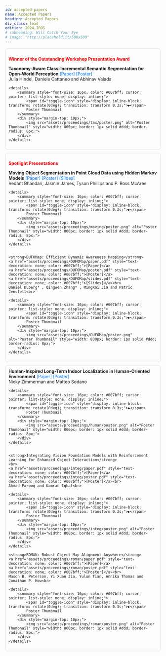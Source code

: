```yaml
---
id: accepted-papers
name: Accepted Papers
heading: Accepted Papers
div_class: lead
edition: 2024_IROS
# subheading: Will Catch Your Eye
# image: "http://placehold.it/500x500"
---
```


<div style="padding: 10px; border: 1px solid #ddd; border-radius: 8px; margin-bottom: 10px;">
    <p><strong><span style="color: red;">Winner of the Outstanding Workshop Presentation Award</span></strong></p>
    <strong>Taxonomy-Aware Class-Incremental Semantic Segmentation for Open-World Perception</strong> 
    <a href="assets/proceedings/tax/paper.pdf" style="text-decoration: none; color: #007bff;">[Paper]</a> 
    <a href="assets/proceedings/tax/poster.pdf" style="text-decoration: none; color: #007bff;">[Poster]</a><br>
    Julia Hindel, Daniele Cattaneo and Abhinav Valada<br>
    
    <details>
        <summary style="font-size: 16px; color: #007bff; cursor: pointer; list-style: none; display: inline;">
            <span id="toggle-icon" style="display: inline-block; transform: rotate(0deg); transition: transform 0.3s;">▶</span>
            Poster Thumbnail
        </summary>
        <div style="margin-top: 10px;">
            <img src="assets/proceedings/tax/poster.png" alt="Poster Thumbnail" style="width: 800px; border: 1px solid #ddd; border-radius: 8px;">
        </div>
    </details>
</div>

<div style="padding: 10px; border: 1px solid #ddd; border-radius: 8px; margin-bottom: 10px;">
    <p><strong><span style="color: red;">Spotlight Presentations</span></strong></p>
    <strong>Moving Object Segmentation in Point Cloud Data using Hidden Markov Models</strong> 
    <a href="assets/proceedings/moving/paper.pdf" style="text-decoration: none; color: #007bff;">[Paper]</a> 
    <a href="assets/proceedings/moving/poster.pdf" style="text-decoration: none; color: #007bff;">[Poster]</a>
    <a href="assets/proceedings/moving/slides.pdf" style="text-decoration: none; color: #007bff;">[Slides]</a><br>
    Vedant Bhandari, Jasmin James, Tyson Phillips and P. Ross McAree<br>
    
    <details>
        <summary style="font-size: 16px; color: #007bff; cursor: pointer; list-style: none; display: inline;">
            <span id="toggle-icon" style="display: inline-block; transform: rotate(0deg); transition: transform 0.3s;">▶</span>
            Poster Thumbnail
        </summary>
        <div style="margin-top: 10px;">
            <img src="assets/proceedings/moving/poster.png" alt="Poster Thumbnail" style="width: 800px; border: 1px solid #ddd; border-radius: 8px;">
        </div>
    </details>


    <strong>DUFOMap: Efficient Dynamic Awareness Mapping</strong> 
    <a href="assets/proceedings/DUFOMap/paper.pdf" style="text-decoration: none; color: #007bff;">[Paper]</a> 
    <a href="assets/proceedings/DUFOMap/poster.pdf" style="text-decoration: none; color: #007bff;">[Poster]</a>
    <a href="assets/proceedings/DUFOMap/slides.pdf" style="text-decoration: none; color: #007bff;">[Slides]</a><br>
    Daniel Duberg* , Qingwen Zhang* , MingKai Jia and Patric Jensfelt<br>
    
    <details>
        <summary style="font-size: 16px; color: #007bff; cursor: pointer; list-style: none; display: inline;">
            <span id="toggle-icon" style="display: inline-block; transform: rotate(0deg); transition: transform 0.3s;">▶</span>
            Poster Thumbnail
        </summary>
        <div style="margin-top: 10px;">
            <img src="assets/proceedings/DUFOMap/poster.png" alt="Poster Thumbnail" style="width: 800px; border: 1px solid #ddd; border-radius: 8px;">
        </div>
    </details>
</div>

<div style="padding: 10px; border: 1px solid #ddd; border-radius: 8px; margin-bottom: 10px;">
    <strong>Human-Inspired Long-Term Indoor Localization in Human-Oriented Environment</strong> 
    <a href="assets/proceedings/human/paper.pdf" style="text-decoration: none; color: #007bff;">[Paper]</a> 
    <a href="assets/proceedings/human/poster.pdf" style="text-decoration: none; color: #007bff;">[Poster]</a><br>
    Nicky Zimmerman and Matteo Sodano<br>
    
    <details>
        <summary style="font-size: 16px; color: #007bff; cursor: pointer; list-style: none; display: inline;">
            <span id="toggle-icon" style="display: inline-block; transform: rotate(0deg); transition: transform 0.3s;">▶</span>
            Poster Thumbnail
        </summary>
        <div style="margin-top: 10px;">
            <img src="assets/proceedings/human/poster.png" alt="Poster Thumbnail" style="width: 800px; border: 1px solid #ddd; border-radius: 8px;">
        </div>
    </details>


    <strong>Integrating Vision Foundation Models with Reinforcement Learning for Enhanced Object Interaction</strong> 
    <br>
    <a href="assets/proceedings/integ/paper.pdf" style="text-decoration: none; color: #007bff;">[Paper]</a> 
    <a href="assets/proceedings/integ/poster.pdf" style="text-decoration: none; color: #007bff;">[Poster]</a><br>
    Ahmad Farooq and Kamran Iqbal<br>
    
    <details>
        <summary style="font-size: 16px; color: #007bff; cursor: pointer; list-style: none; display: inline;">
            <span id="toggle-icon" style="display: inline-block; transform: rotate(0deg); transition: transform 0.3s;">▶</span>
            Poster Thumbnail
        </summary>
        <div style="margin-top: 10px;">
            <img src="assets/proceedings/integ/poster.png" alt="Poster Thumbnail" style="width: 800px; border: 1px solid #ddd; border-radius: 8px;">
        </div>
    </details>

    <strong>ROMAN: Robust Object Map Alignment Anywhere</strong> 
    <a href="assets/proceedings/roman/paper.pdf" style="text-decoration: none; color: #007bff;">[Paper]</a> 
    <a href="assets/proceedings/roman/poster.pdf" style="text-decoration: none; color: #007bff;">[Poster]</a><br>
    Mason B. Peterson, Yi Xuan Jia, Yulun Tian, Annika Thomas and Jonathan P. How<br>
    
    <details>
        <summary style="font-size: 16px; color: #007bff; cursor: pointer; list-style: none; display: inline;">
            <span id="toggle-icon" style="display: inline-block; transform: rotate(0deg); transition: transform 0.3s;">▶</span>
            Poster Thumbnail
        </summary>
        <div style="margin-top: 10px;">
            <img src="assets/proceedings/roman/poster.png" alt="Poster Thumbnail" style="width: 800px; border: 1px solid #ddd; border-radius: 8px;">
        </div>
    </details>
</div>

<script>
    document.addEventListener('DOMContentLoaded', function () {
        document.querySelectorAll('details').forEach(function(detail) {
            detail.addEventListener('toggle', function() {
                var icon = this.querySelector('#toggle-icon');
                if (this.open) {
                    icon.style.transform = 'rotate(90deg)';
                } else {
                    icon.style.transform = 'rotate(0deg)';
                }
            });
        });
    });
</script>

